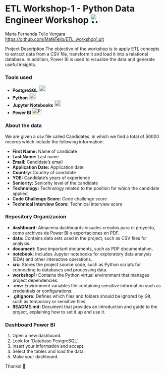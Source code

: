 
# ETL Workshop-1 -  Python Data Engineer Workshop <img src="https://upload.wikimedia.org/wikipedia/commons/thumb/c/c3/Python-logo-notext.svg/1869px-Python-logo-notext.svg.png" alt="Nombre de la Imagen" width="30px"/>

María Fernanda Tello Vergara 
https://github.com/MafeTello/ETL_workshop1.git

Project Description 
The objective of the workshop is to apply ETL concepts to extract data from a CSV file, transform it and load it into a relational database. In addition, Power BI is used to visualize the data and generate useful insights.

### Tools used

- **PostgreSQL** <img src="https://cdn-icons-png.flaticon.com/128/5968/5968342.png" alt="Postgres" width="21px" height="21px">
- **Python** <img src="https://cdn-icons-png.flaticon.com/128/3098/3098090.png" alt="Python" width="21px" height="21px">
- **Jupyter Notebooks** <img src="https://upload.wikimedia.org/wikipedia/commons/thumb/3/38/Jupyter_logo.svg/883px-Jupyter_logo.svg.png" alt="Jupyer" width="21px" height="21px">
- **Power BI** <img src="https://1000logos.net/wp-content/uploads/2022/08/Microsoft-Power-BI-Logo.png" alt="PowerBI" width="30px" height="21px">


### About the data

We are given a csv file called Candidates, in which we find a total of 50000 records which include the following information:


- **First Name:** Name of candidate
- **Last Name:** Last name
- **Email:** Candidate’s email
- **Application Date:** Application date
- **Country:** Country of candidate
- **YOE:** Candidate’s years of experience
- **Seniority:** Seniority level of the candidate
- **Technology:** Technology related to the position for which the candidate applied
- **Code Challenge Score:** Code challenge score
- **Technical Interview Score:** Technical interview score


### Repository Organizacion

- **dashboard:** Almacena dashboards visuales creados para el proyecto, como archivos de Power BI o exportaciones en PDF.
- **data:** Contains data sets used in the project, such as CSV files for analysis.
- **document:** Save important documents, such as PDF documentation.
- **notebook**: Includes Jupyter notebooks for exploratory data analysis (EDA) and other interactive operations.
- **src:** Stores the project source code, such as Python scripts for connecting to databases and processing data.
- **workshop1:** Contains the Python virtual environment that manages project dependencies.
- **.env:** Environment variables file containing sensitive information such as credentials or configurations.
- **.gitignore:** Defines which files and folders should be ignored by Git, such as temporary or sensitive files.
- **README.md:** Document that provides an introduction and guide to the project, explaining how to set it up and use it.




### Dashboard Power BI   
1.  Open a new dashboard.
2. Look for 'Database PostgreSQL'.
3. Insert your information and accept.
4. Select the tables and load the data.
5. Make your dashboard.




Thanks! 👋
